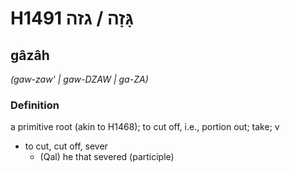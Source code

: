 # H1491 גָּזָה / גזה

## gâzâh

_(gaw-zaw' | ɡaw-DZAW | ɡa-ZA)_

### Definition

a primitive root (akin to H1468); to cut off, i.e., portion out; take; v

- to cut, cut off, sever
  - (Qal) he that severed (participle)
